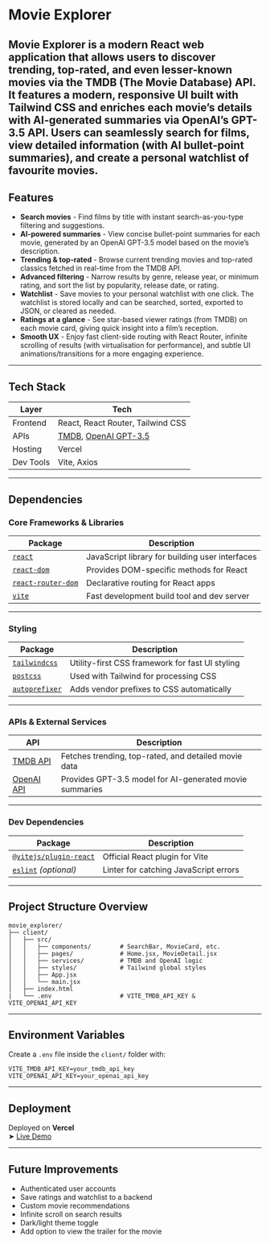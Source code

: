 
# Movie Explorer

**Movie Explorer** is a modern React web application that allows users to discover trending, top-rated, and even lesser-known movies via the **TMDB (The Movie Database) API**. It features a modern, responsive UI built with Tailwind CSS and enriches each movie’s details with AI-generated summaries via **OpenAI’s GPT-3.5 API**. Users can seamlessly search for films, view detailed information (with AI bullet-point summaries), and create a personal watchlist of favourite movies.
---

## Features

- **Search movies** - Find films by title with instant search-as-you-type filtering and suggestions.
- **AI-powered summaries** - View concise bullet-point summaries for each movie, generated by an OpenAI GPT-3.5 model based on the movie’s description.
- **Trending & top-rated** - Browse current trending movies and top-rated classics fetched in real-time from the TMDB API.
- **Advanced filtering** - Narrow results by genre, release year, or minimum rating, and sort the list by popularity, release date, or rating.
- **Watchlist** - Save movies to your personal watchlist with one click. The watchlist is stored locally and can be searched, sorted, exported to JSON, or cleared as needed.
- **Ratings at a glance** - See star-based viewer ratings (from TMDB) on each movie card, giving quick insight into a film’s reception.
- **Smooth UX** - Enjoy fast client-side routing with React Router, infinite scrolling of results (with virtualisation for performance), and subtle UI animations/transitions for a more engaging experience.

---

## Tech Stack

| Layer | Tech |
|-------|------|
| Frontend | React, React Router, Tailwind CSS |
| APIs | [TMDB](https://www.themoviedb.org/documentation/api), [OpenAI GPT-3.5](https://platform.openai.com/) |
| Hosting | Vercel |
| Dev Tools | Vite, Axios |

---

## Dependencies

### Core Frameworks & Libraries

| Package | Description |
|--------|-------------|
| [`react`](https://reactjs.org/) | JavaScript library for building user interfaces |
| [`react-dom`](https://reactjs.org/docs/react-dom.html) | Provides DOM-specific methods for React |
| [`react-router-dom`](https://reactrouter.com/) | Declarative routing for React apps |
| [`vite`](https://vitejs.dev/) | Fast development build tool and dev server |

---

### Styling

| Package | Description |
|--------|-------------|
| [`tailwindcss`](https://tailwindcss.com/) | Utility-first CSS framework for fast UI styling |
| [`postcss`](https://postcss.org/) | Used with Tailwind for processing CSS |
| [`autoprefixer`](https://github.com/postcss/autoprefixer) | Adds vendor prefixes to CSS automatically |

---

### APIs & External Services

| API | Description |
|-----|-------------|
| [TMDB API](https://developer.themoviedb.org/docs) | Fetches trending, top-rated, and detailed movie data |
| [OpenAI API](https://platform.openai.com/docs) | Provides GPT-3.5 model for AI-generated movie summaries |

---

### Dev Dependencies

| Package | Description |
|--------|-------------|
| [`@vitejs/plugin-react`](https://www.npmjs.com/package/@vitejs/plugin-react) | Official React plugin for Vite |
| [`eslint`](https://eslint.org/) *(optional)* | Linter for catching JavaScript errors |

---

## Project Structure Overview

```
movie_explorer/
├── client/              
│   ├── src/
│   │   ├── components/        # SearchBar, MovieCard, etc.
│   │   ├── pages/             # Home.jsx, MovieDetail.jsx
│   │   ├── services/          # TMDB and OpenAI logic
│   │   ├── styles/            # Tailwind global styles
│   │   ├── App.jsx
│   │   └── main.jsx
│   ├── index.html  
|   └── .env                   # VITE_TMDB_API_KEY & VITE_OPENAI_API_KEY
```

---

## Environment Variables

Create a `.env` file inside the `client/` folder with:

```
VITE_TMDB_API_KEY=your_tmdb_api_key
VITE_OPENAI_API_KEY=your_openai_api_key
```

---

## Deployment

Deployed on **Vercel**  
➤ [Live Demo](https://movie-explorer-tau-lemon.vercel.app/)

---

## Future Improvements

- Authenticated user accounts
- Save ratings and watchlist to a backend
- Custom movie recommendations
- Infinite scroll on search results
- Dark/light theme toggle
- Add option to view the trailer for the movie
